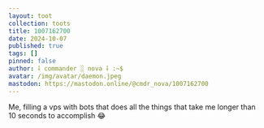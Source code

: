 ```yaml
---
layout: toot
collection: toots
title: 1007162700
date: 2024-10-07
published: true
tags: []
pinned: false
author: ⸸ commander ░ nova ⸸ :~$
avatar: /img/avatar/daemon.jpeg
mastodon: https://mastodon.online/@cmdr_nova/1007162700
---
```


Me, filling a vps with bots that does all the things that take me longer than 10 seconds to accomplish 😂
